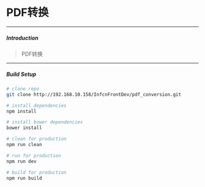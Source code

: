 # PDF转换

---
##### Introduction

> PDF转换

---
##### Build Setup

``` bash
# clone repo
git clone http://192.168.10.158/InfcnFrontDev/pdf_conversion.git

# install dependencies
npm install

# install bower dependencies
bower install

# clean for production
npm run clean

# run for production
npm run dev

# build for production
npm run build
```